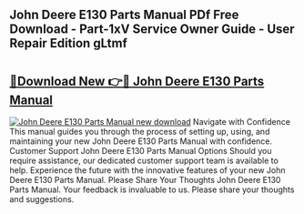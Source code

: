 ## John Deere E130 Parts Manual PDf Free Download - Part-1xV Service Owner Guide - User Repair Edition gLtmf

# <h2><a href="http://bc28321.oget.top/?id=John+Deere+E130+Parts+Manual">🔗Download New 👉🔴 John Deere E130 Parts Manual</a></h2>

[![John Deere E130 Parts Manual new download](https://i.imgur.com/5g1atiW.png)](http://bc28321.oget.top/?id=John+Deere+E130+Parts+Manual)
Navigate with Confidence This manual guides you through the process of setting up, using, and maintaining your new John Deere E130 Parts Manual with confidence. Customer Support John Deere E130 Parts Manual Options Should you require assistance, our dedicated customer support team is available to help. Experience the future with the innovative features of your new John Deere E130 Parts Manual. Please Share Your Thoughts John Deere E130 Parts Manual. Your feedback is invaluable to us. Please share your thoughts and suggestions.

